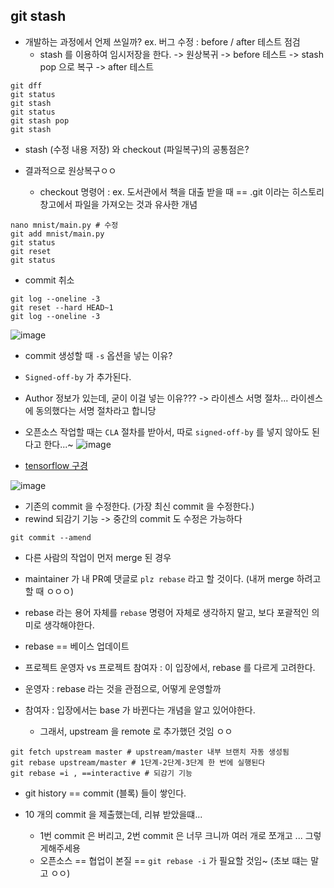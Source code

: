 ## git stash
- 개발하는 과정에서 언제 쓰일까?
ex. 버그 수정 : before / after 테스트 점검
  - stash 를 이용하여 임시저장을 한다. -> 원상복귀 -> before 테스트 -> stash pop 으로 복구 -> after 테스트

```
git dff
git status
git stash
git status
git stash pop
git stash
```

- stash (수정 내용 저장) 와 checkout (파일복구)의 공통점은?
- 결과적으로 원상복구ㅇㅇ

  - checkout 명령어 : ex. 도서관에서 책을 대출 받을 때 == .git 이라는 히스토리 창고에서 파일을 가져오는 것과 유사한 개념 


```
nano mnist/main.py # 수정
git add mnist/main.py
git status
git reset
git status
```

- commit 취소

```
git log --oneline -3
git reset --hard HEAD~1
git log --oneline -3
```

![image](https://user-images.githubusercontent.com/41139770/179341456-576ac60d-c85b-4058-83cf-100f4567f0e1.png)

- commit 생성할 때 `-s` 옵션을 넣는 이유?
- `Signed-off-by` 가 추가된다.
- Author 정보가 있는데, 굳이 이걸 넣는 이유??? -> 라이센스 서명 절차... 라이센스에 동의했다는 서명 절차라고 합니당
- 오픈소스 작업할 때는 `CLA` 절차를 받아서, 따로 `signed-off-by` 를 넣지 않아도 된다고 한다...~
![image](https://user-images.githubusercontent.com/41139770/179341556-6ea34df4-523c-43d1-858b-3ba114923172.png)

- [tensorflow 구경](https://github.com/tensorflow/tensorflow/pulls?q=label%3A%22cla%3A+no%22+)

![image](https://user-images.githubusercontent.com/41139770/179341678-7ddf7d4c-6772-443e-a417-93795fa26147.png)

- 기존의 commit 을 수정한다. (가장 최신 commit 을 수정한다.)
- rewind 되감기 기능 -> 중간의 commit 도 수정은 가능하다

```
git commit --amend
```

- 다른 사람의 작업이 먼저 merge 된 경우
- maintainer 가 내 PR예 댓글로 `plz rebase` 라고 할 것이다. (내꺼 merge 하려고 할 때 ㅇㅇㅇ)
- rebase 라는 용어 자체를 `rebase` 명령어 자체로 생각하지 말고, 보다 포괄적인 의미로 생각해야한다.
- rebase == 베이스 업데이트

- 프로젝트 운영자 vs 프로젝트 참여자 : 이 입장에서, rebase 를 다르게 고려한다.
- 운영자 : rebase 라는 것을 관점으로, 어떻게 운영할까
- 참여자 : 입장에서는 base 가 바뀐다는 개념을 알고 있어야한다.
  - 그래서, upstream 을 remote 로 추가했던 것임 ㅇㅇ


```
git fetch upstream master # upstream/master 내부 브랜치 자동 생성됨
git rebase upstream/master # 1단계-2단계-3단계 한 번에 실행된다
git rebase =i , ==interactive # 되감기 기능
```

- git history == commit (블록) 들이 쌓인다.

- 10 개의 commit 을 제출했는데, 리뷰 받았을떄...
  - 1번 commit 은 버리고, 2번 commit 은 너무 크니까 여러 개로 쪼개고 ... 그렇게해주세용
  - 오픈소스 == 협업이 본질 == `git rebase -i` 가 필요할 것임~ (초보 떄는 말고 ㅇㅇ)
